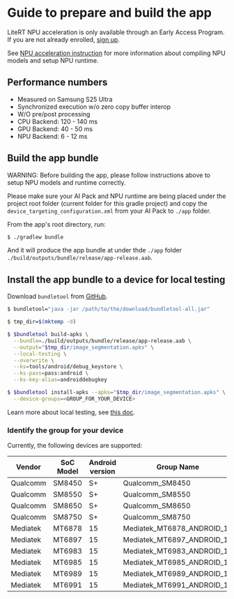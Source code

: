 # Guide to prepare and build the app

LiteRT NPU acceleration is only available through an Early Access Program. If you are not already enrolled, [sign up](forms.gle/CoH4jpLwxiEYvDvF6).

See [NPU acceleration instruction](https://ai.google.dev/edge/litert/next/eap/npu) for more information about compiling NPU models and setup NPU runtime.

## Performance numbers

*   Measured on Samsung S25 Ultra
*   Synchronized execution w/o zero copy buffer interop
*   W/O pre/post processing
  *   CPU Backend: 120 - 140 ms
  *   GPU Backend: 40 - 50 ms
  *   NPU Backend: 6 - 12 ms

## Build the app bundle

WARNING: Before building the app, please follow instructions above to setup NPU
models and runtime correctly.

Please make sure your AI Pack and NPU runtime are being placed under the project
root folder (current folder for this gradle project) and copy the 
`device_targeting_configuration.xml` from your AI Pack to `./app` folder.

From the app's root directory, run:

```sh
$ ./gradlew bundle
```

And it will produce the app bundle at under thde `./app` folder
`./build/outputs/bundle/release/app-release.aab`.

## Install the app bundle to a device for local testing

Download `bundletool` from [GitHub](https://github.com/google/bundletool/releases).

```sh
$ bundletool="java -jar /path/to/the/download/bundletool-all.jar"

$ tmp_dir=$(mktemp -d)

$ $bundletool build-apks \
  --bundle=./build/outputs/bundle/release/app-release.aab \
  --output="$tmp_dir/image_segmentation.apks" \
  --local-testing \
  --overwrite \
  --ks=tools/android/debug_keystore \
  --ks-pass=pass:android \
  --ks-key-alias=androiddebugkey

$ $bundletool install-apks --apks="$tmp_dir/image_segmentation.apks" \
  --device-groups=<GROUP_FOR_YOUR_DEVICE>
```

Learn more about local testing, see [this doc](https://developer.android.com/google/play/on-device-ai#local-testing).

### Identify the group for your device

Currently, the following devices are supported:

| Vendor   | SoC Model | Android version | Group Name                 |
|----------|-----------|-----------------|----------------------------|
| Qualcomm | SM8450    |  S+             | Qualcomm_SM8450            |
| Qualcomm | SM8550    |  S+             | Qualcomm_SM8550            |
| Qualcomm | SM8650    |  S+             | Qualcomm_SM8650            |
| Qualcomm | SM8750    |  S+             | Qualcomm_SM8750            |
| Mediatek | MT6878    |  15             | Mediatek_MT6878_ANDROID_15 |
| Mediatek | MT6897    |  15             | Mediatek_MT6897_ANDROID_15 |
| Mediatek | MT6983    |  15             | Mediatek_MT6983_ANDROID_15 |
| Mediatek | MT6985    |  15             | Mediatek_MT6985_ANDROID_15 |
| Mediatek | MT6989    |  15             | Mediatek_MT6989_ANDROID_15 |
| Mediatek | MT6991    |  15             | Mediatek_MT6991_ANDROID_15 |
